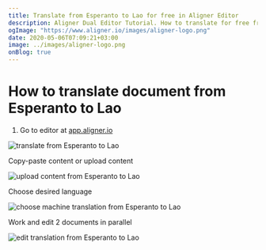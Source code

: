 ```yaml
---
title: Translate from Esperanto to Lao for free in Aligner Editor
description: Aligner Dual Editor Tutorial. How to translate for free from Esperanto to Lao. Aligner is multilingual document management platform. 
ogImage: "https://www.aligner.io/images/aligner-logo.png"
date: 2020-05-06T07:09:21+03:00
image: ../images/aligner-logo.png
onBlog: true
---
```


# How to translate document from Esperanto to Lao

1. Go to editor at [app.aligner.io](https://app.aligner.io "Aligner App web page")

![translate from Esperanto to Lao](../aligner-blank-editor.png "translate from Esperanto to Lao")

Copy-paste content or upload content

![upload content from Esperanto to Lao](../aligner-uploaded-document.png "upload content from Esperanto to Lao")

Choose desired language

![choose machine translation from Esperanto to Lao](../aligner-language-dropdown.png "choose machine translation from Esperanto to Lao")

Work and edit 2 documents in parallel

![edit translation from Esperanto to Lao](../aligner-double-sitded-editor.png "edit translation from Esperanto to Lao")

